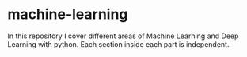 # machine-learning

In this repository I cover different areas of Machine Learning and Deep Learning with python.
Each section inside each part is independent. 


